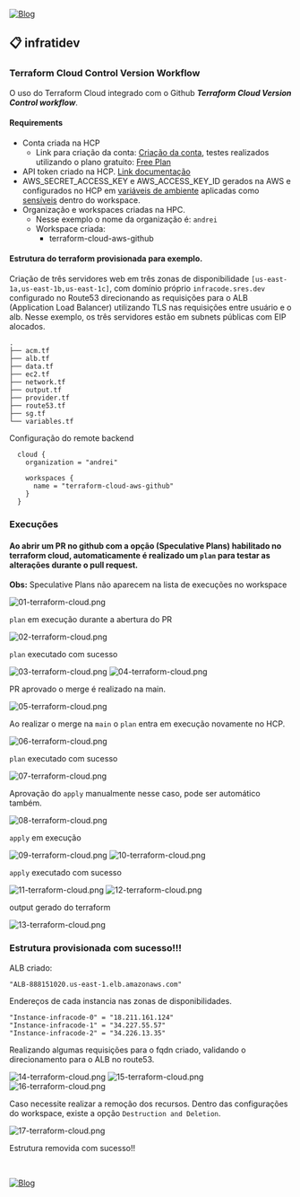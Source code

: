 [![Blog](https://img.shields.io/website?down_color=blue&down_message=infrati.dev&label=Blog&logo=ghost&logoColor=green&style=for-the-badge&up_color=blue&up_message=infrati.dev&url=https%3A%2F%2Finfrati.dev)](https://infrati.dev)

## 📋 infratidev
 
### Terraform Cloud Control Version Workflow

O uso do Terraform Cloud integrado com o Github ***Terraform Cloud Version Control workflow***.

#### Requirements

* Conta criada na HCP
  * Link para criação da conta: [Criação da conta](https://app.terraform.io/session), testes realizados utilizando o plano gratuito: [Free Plan](https://app.terraform.io/app/andrei/settings/billing/plans)
* API token criado na HCP. [Link documentação](https://developer.hashicorp.com/terraform/cloud-docs/users-teams-organizations/users#api-tokens)
* AWS_SECRET_ACCESS_KEY e AWS_ACCESS_KEY_ID gerados na AWS e configurados no HCP em [variáveis de ambiente](https://developer.hashicorp.com/terraform/language/values/variables#environment-variables) aplicadas como [sensíveis](https://developer.hashicorp.com/terraform/cloud-docs/workspaces/variables/managing-variables#sensitive-values) dentro do workspace.
* Organização e workspaces criadas na HPC.
  * Nesse exemplo o nome da organização é: ```andrei```
  * Workspace criada:
    * terraform-cloud-aws-github

#### Estrutura do terraform provisionada para exemplo. 

Criação de três servidores web em três zonas de disponibilidade ```[us-east-1a,us-east-1b,us-east-1c]```, com domínio próprio ```infracode.sres.dev ```configurado no Route53 direcionando as requisições para o ALB (Application Load Balancer) utilizando TLS nas requisições entre usuário e o alb. Nesse exemplo, os três servidores estão em subnets públicas com EIP alocados.

~~~
.
├── acm.tf
├── alb.tf
├── data.tf
├── ec2.tf
├── network.tf
├── output.tf
├── provider.tf
├── route53.tf
├── sg.tf
└── variables.tf
~~~

Configuração do remote backend

~~~
  cloud {
    organization = "andrei"

    workspaces {
      name = "terraform-cloud-aws-github"
    }
  }
~~~

### Execuções

#### Ao abrir um PR no github com a opção (Speculative Plans) habilitado no terraform cloud, automaticamente é realizado um `plan` para testar as alterações durante o pull request.

**Obs:** Speculative Plans não aparecem na lista de execuções no workspace

![01-terraform-cloud.png](../images/github/01-terraform-cloud.png)

`plan` em execução durante a abertura do PR

![02-terraform-cloud.png](../images/github/02-terraform-cloud.png)

`plan` executado com sucesso

![03-terraform-cloud.png](../images/github/03-terraform-cloud.png)
![04-terraform-cloud.png](../images/github/04-terraform-cloud.png)


PR aprovado o merge é realizado na main.

![05-terraform-cloud.png](../images/github/05-terraform-cloud.png)

Ao realizar o merge na `main` o `plan` entra em execução novamente no HCP.

![06-terraform-cloud.png](../images/github/06-terraform-cloud.png)

`plan` executado com sucesso

![07-terraform-cloud.png](../images/github/07-terraform-cloud.png)

Aprovação do `apply` manualmente nesse caso, pode ser automático também.

![08-terraform-cloud.png](../images/github/08-terraform-cloud.png)

`apply` em execução

![09-terraform-cloud.png](../images/github/09-terraform-cloud.png)
![10-terraform-cloud.png](../images/github/10-terraform-cloud.png)

`apply` executado com sucesso

![11-terraform-cloud.png](../images/github/11-terraform-cloud.png)
![12-terraform-cloud.png](../images/github/12-terraform-cloud.png)

output gerado do terraform

![13-terraform-cloud.png](../images/github/13-terraform-cloud.png)

### Estrutura provisionada com sucesso!!!

ALB criado:

~~~
"ALB-888151020.us-east-1.elb.amazonaws.com"
~~~

Endereços de cada instancia nas zonas de disponibilidades.

~~~
"Instance-infracode-0" = "18.211.161.124"
"Instance-infracode-1" = "34.227.55.57"
"Instance-infracode-2" = "34.226.13.35"
~~~

Realizando algumas requisições para o fqdn criado, validando o direcionamento para o ALB no route53.

![14-terraform-cloud.png](../images/github/14-terraform-cloud.png)
![15-terraform-cloud.png](../images/github/15-terraform-cloud.png)
![16-terraform-cloud.png](../images/github/16-terraform-cloud.png)

Caso necessite realizar a remoção dos recursos. Dentro das configurações do workspace, existe a opção ```Destruction and Deletion```.

![17-terraform-cloud.png](../images/github/17-terraform-cloud.png)

Estrutura removida com sucesso!!

<br>

[![Blog](https://img.shields.io/website?down_color=blue&down_message=infrati.dev&label=Blog&logo=ghost&logoColor=green&style=for-the-badge&up_color=blue&up_message=infrati.dev&url=https%3A%2F%2Finfrati.dev)](https://infrati.dev)




